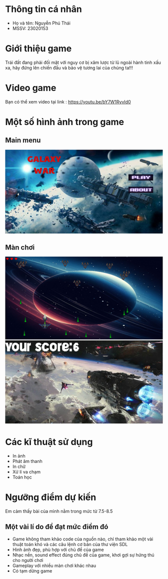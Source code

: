 # Thông tin cá nhân
- Họ và tên: Nguyễn Phú Thái
- MSSV: 23020153
# Giới thiệu game
Trái đất đang phải đối mặt với nguy cơ bị xâm lược từ lũ ngoài hành tinh xấu xa, hãy đứng lên chiến đấu và bảo vệ tương lai của chúng ta!!!
# Video game
Bạn có thể xem video tại link : https://youtu.be/bY7W1RyvId0
# Một số hình ảnh trong game
## Main menu
![](menu.png)
## Màn chơi
![](gameplay.png)
![](back.png)
# Các kĩ thuật sử dụng
- In ảnh
- Phát âm thanh
- In chữ
- Xử lí va chạm
- Toán học
# Ngưỡng điểm dự kiến
Em cảm thấy bài của mình nằm trong mức từ 7.5-8.5
## Một vài lí do để đạt mức điểm đó
- Game không tham khảo code của nguồn nào, chỉ tham khảo một vài thuật toán khó và các câu lệnh cơ bản của thư viện SDL
- Hình ảnh đẹp, phù hợp với chủ để của game
- Nhạc nền, sound effect đúng chủ đề của game, khơi gợi sự hứng thú cho người chơi
- Gameplay với nhiều màn chơi khác nhau
- Có tạm dừng game
